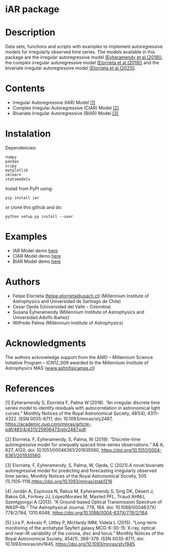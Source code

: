 iAR package
===========

Description
===========

Data sets, functions and scripts with examples to implement
autoregressive models for irregularly observed time series. The models
available in this package are the irregular autoregressive model
[(Eyheramendy et al.(2018))](#1), the complex irregular autoregressive model
[(Elorrieta et al.(2019))](#2) and the bivariate irregular autoregressive model [(Elorrieta et al.(2021))](#3).

Contents
========

-   Irregular Autoregressive (IAR) Model [[1]](#1)
-   Complex Irregular Autoregressive (CIAR) Model [[2]](#2)
-   Bivariate Irregular Autoregressive (BIAR) Model [[3]](#3)

Instalation
=====================

Dependencies:

```
numpy
pandas
scipy
matplotlib
sklearn
statsmodels
```

Install from PyPI using:

```
pip install iar
```

or clone this github and do:

```
python setup.py install --user
```

Examples
======================

-   IAR Model demo [here](https://github.com/felipeelorrieta/iAR/blob/master/examples/IAR_demo.ipynb)
-   CIAR Model demo [here](https://github.com/felipeelorrieta/iAR/blob/master/examples/CIAR_demo.ipynb)
-   BIAR Model demo [here](https://github.com/felipeelorrieta/iAR/blob/master/examples/BIAR_demo.ipynb)

Authors
======================

-   Felipe Elorrieta (felipe.elorrieta@usach.cl) (Millennium Institute of Astrophysics and Universidad de Santiago de Chile)
-   Cesar Ojeda (Universidad del Valle - Colombia)
-   Susana Eyheramendy (Millennium Institute of Astrophysics and Universidad Adolfo Ibañez)
-   Wilfredo Palma (Millennium Institute of Astrophysics)

Acknowledgments
======================

The authors acknowledge support from the ANID – Millennium Science Initiative Program – ICN12_009 awarded to the Millennium Institute of Astrophysics MAS (www.astrofisicamas.cl) 

References
======================

<a id="1">[1]</a> Eyheramendy S, Elorrieta F, Palma W (2018). “An irregular discrete time series model to identify residuals with autocorrelation in astronomical light curves.” Monthly Notices of the Royal Astronomical Society, 481(4), 4311–4322. ISSN 0035-8711, doi: 10.1093/mnras/sty2487, https://academic.oup.com/mnras/article-pdf/481/4/4311/25906473/sty2487.pdf.

<a id="2">[2]</a> Elorrieta, F, Eyheramendy, S, Palma, W (2019). “Discrete-time autoregressive model for unequally spaced time-series observations.” A\& A, 627, A120. doi: 10.1051/00046361/201935560, https://doi.org/10.1051/0004-6361/201935560.

<a id="3">[3]</a> Elorrieta, F, Eyheramendy, S, Palma, W, Ojeda, C (2021).A novel bivariate autoregressive model for predicting and forecasting irregularly observed time series, Monthly Notices of the Royal Astronomical Society, 505 (1),1105–1116,https://doi.org/10.1093/mnras/stab1216

<a id="4">[4]</a> Jordán A, Espinoza N, Rabus M, Eyheramendy S, Sing DK, Désert J, Bakos GÁ, Fortney JJ, LópezMorales M, Maxted PFL, Triaud AHMJ, Szentgyorgyi A (2013). “A Ground-based Optical Transmission Spectrum of WASP-6b.” The Astrophysical Journal, 778, 184. doi: 10.1088/0004637X/
778/2/184, 1310.6048, https://doi.org/10.1088/0004-637X/778/2/184.

<a id="5">[5]</a> Lira P, Arévalo P, Uttley P, McHardy IMM, Videla L (2015). “Long-term monitoring of the archetype Seyfert galaxy MCG-6-30-15: X-ray, optical and near-IR variability of the corona, disc and torus.” Monthly Notices of the Royal Astronomical Society, 454(1), 368–379. ISSN 0035-8711, doi: 10.1093/mnras/stv1945, https://doi.org/10.1093/mnras/stv1945.

